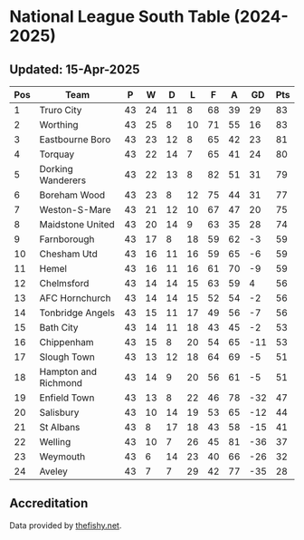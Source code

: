 # National League South Table (2024-2025)
## Updated: 15-Apr-2025

| Pos | Team | P | W | D | L | F | A | GD | Pts |
| --- | --- | --- | --- | --- | --- | --- | --- | --- | --- |
| 1 | Truro City | 43 | 24 | 11 | 8 | 68 | 39 | 29 | 83 |
| 2 | Worthing | 43 | 25 | 8 | 10 | 71 | 55 | 16 | 83 |
| 3 | Eastbourne Boro | 43 | 23 | 12 | 8 | 65 | 42 | 23 | 81 |
| 4 | Torquay | 43 | 22 | 14 | 7 | 65 | 41 | 24 | 80 |
| 5 | Dorking Wanderers | 43 | 22 | 13 | 8 | 82 | 51 | 31 | 79 |
| 6 | Boreham Wood | 43 | 23 | 8 | 12 | 75 | 44 | 31 | 77 |
| 7 | Weston-S-Mare | 43 | 21 | 12 | 10 | 67 | 47 | 20 | 75 |
| 8 | Maidstone United | 43 | 20 | 14 | 9 | 63 | 35 | 28 | 74 |
| 9 | Farnborough | 43 | 17 | 8 | 18 | 59 | 62 | -3 | 59 |
| 10 | Chesham Utd | 43 | 16 | 11 | 16 | 59 | 65 | -6 | 59 |
| 11 | Hemel | 43 | 16 | 11 | 16 | 61 | 70 | -9 | 59 |
| 12 | Chelmsford | 43 | 14 | 14 | 15 | 63 | 59 | 4 | 56 |
| 13 | AFC Hornchurch | 43 | 14 | 14 | 15 | 52 | 54 | -2 | 56 |
| 14 | Tonbridge Angels | 43 | 15 | 11 | 17 | 49 | 56 | -7 | 56 |
| 15 | Bath City | 43 | 14 | 11 | 18 | 43 | 45 | -2 | 53 |
| 16 | Chippenham | 43 | 15 | 8 | 20 | 54 | 65 | -11 | 53 |
| 17 | Slough Town | 43 | 13 | 12 | 18 | 64 | 69 | -5 | 51 |
| 18 | Hampton and Richmond | 43 | 14 | 9 | 20 | 56 | 61 | -5 | 51 |
| 19 | Enfield Town | 43 | 13 | 8 | 22 | 46 | 78 | -32 | 47 |
| 20 | Salisbury | 43 | 10 | 14 | 19 | 53 | 65 | -12 | 44 |
| 21 | St Albans | 43 | 8 | 17 | 18 | 43 | 58 | -15 | 41 |
| 22 | Welling | 43 | 10 | 7 | 26 | 45 | 81 | -36 | 37 |
| 23 | Weymouth | 43 | 6 | 14 | 23 | 40 | 66 | -26 | 32 |
| 24 | Aveley | 43 | 7 | 7 | 29 | 42 | 77 | -35 | 28 |

## Accreditation 

Data provided by [thefishy.net](https://www.thefishy.net/).